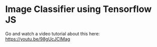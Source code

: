 # Image Classifier using Tensorflow JS

Go and watch a video tutorial about this here: https://youtu.be/98gUcJCIMag

